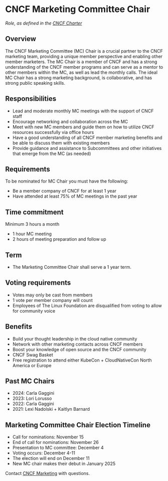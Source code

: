 # CNCF Marketing Committee Chair #

*Role, as defined in the [CNCF Charter](https://github.com/cncf/foundation/blob/main/charter.md#10-marketing-committee)*

## Overview ##

The CNCF Marketing Committee (MC) Chair is a crucial partner to the CNCF marketing team, providing a unique member perspective and enabling other member marketers. 
The MC Chair is a member of CNCF and has a strong understanding of the CNCF member programs and can serve as a mentor to other members within the MC, as well as lead the monthly calls. 
The ideal MC Chair has a strong marketing background, is collaborative, and has strong public speaking skills. 

## Responsibilities ##

* Lead and moderate monthly MC meetings with the support of CNCF staff
* Encourage networking and collaboration across the MC
* Meet with new MC members and guide them on how to utilize CNCF resources successfully via office hours
* Have a good understanding of all CNCF member marketing benefits and be able to discuss them with existing members
* Provide guidance and assistance to Subcommittees and other initiatives that emerge from the MC (as needed)

## Requirements ##
To be nominated for MC Chair you must have the following:
* Be a member company of CNCF for at least 1 year
* Have attended at least 75% of MC meetings in the past year

## Time commitment ##

Minimum 3 hours a month
* 1 hour MC meeting
* 2 hours of meeting preparation and follow up

## Term ##

* The Marketing Committee Chair shall serve a 1 year term.

## Voting requirements ##
* Votes may only be cast from members
* 1 vote per member company will count
* Employees of The Linux Foundation are disqualified from voting to allow for community voice

## Benefits ##

* Build your thought leadership in the cloud native community
* Network with other marketing contacts across CNCF members
* Boost your knowledge of open source and the CNCF community
* CNCF Swag Basket
* Free registration to attend either KubeCon + CloudNativeCon North America or Europe

## Past MC Chairs ##

* 2024: Carla Gaggini
* 2023: Lori Lorusso
* 2022: Carla Gaggini
* 2021: Lexi Nadolski + Kaitlyn Barnard

## Marketing Committee Chair Election Timeline ##

* Call for nominations: November 15
* End of call for nominations: November 26
* Presentation to MC committee: December 4
* Voting occurs: December 4-11
* The election will end on December 11
* New MC chair makes their debut in January 2025

Contact [CNCF Marketing](marketingteam@cncf.io) with questions. 
